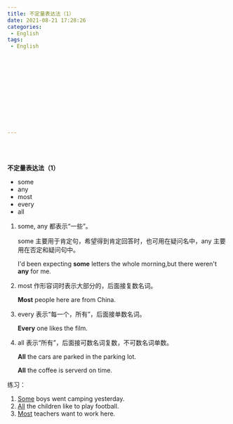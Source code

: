 ```yaml
---
title: 不定量表达法（1）
date: 2021-08-21 17:28:26
categories:
 - English
tags:
 - English













---
```


<br>
<br>





**不定量表达法（1）**

* some
* any
* most
* every
* all

1. some, any 都表示“一些”。  
   
    some 主要用于肯定句，希望得到肯定回答时，也可用在疑问名中，any 主要用在否定和疑问句中。  
    
    I'd been expecting **some** letters the whole morning,but there weren't **any** for me.
    
2. most 作形容词时表示大部分的，后面接复数名词。

    **Most** people here are from China.
    
3. every 表示“每一个，所有”，后面接单数名词。

    **Every** one likes the film.
    
3. all 表示“所有”，后面接可数名词复数，不可数名词单数。

    **All** the cars are parked in the parking lot.

    **All** the coffee is serverd on time.
    

练习：

1. <u>Some</u> boys went camping yesterday.
2. <u>All</u> the children like to play football.
3. <u>Most</u> teachers want to work here.